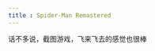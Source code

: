 ```yaml
---
title : Spider-Man Remastered
---
```


话不多说，截图游戏，飞来飞去的感觉也很棒

<ImageList value="games/spiderMan/" imgName="" :number="49" imgType="jpg" />